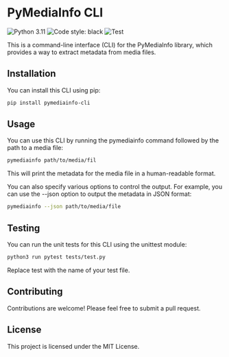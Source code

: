 # PyMediaInfo CLI

![Python 3.11](https://img.shields.io/badge/python-3.11-blue.svg)
![Code style: black](https://img.shields.io/badge/code%20style-black-000000.svg)
![Test](https://github.com/GuiEpi/pymediainfo-cli/actions/workflows/python-ci.yml/badge.svg)

This is a command-line interface (CLI) for the PyMediaInfo library, which provides a way to extract metadata from media files.

## Installation

You can install this CLI using pip:

```bash
pip install pymediainfo-cli
```
## Usage
You can use this CLI by running the pymediainfo command followed by the path to a media file:
```bash
pymediainfo path/to/media/fil
```

This will print the metadata for the media file in a human-readable format.

You can also specify various options to control the output. For example, you can use the --json option to output the metadata in JSON format:
```bash
pymediainfo --json path/to/media/file
```

## Testing
You can run the unit tests for this CLI using the unittest module:
```bash
python3 run pytest tests/test.py
```

Replace test with the name of your test file.


## Contributing
Contributions are welcome! Please feel free to submit a pull request.

## License
This project is licensed under the MIT License.